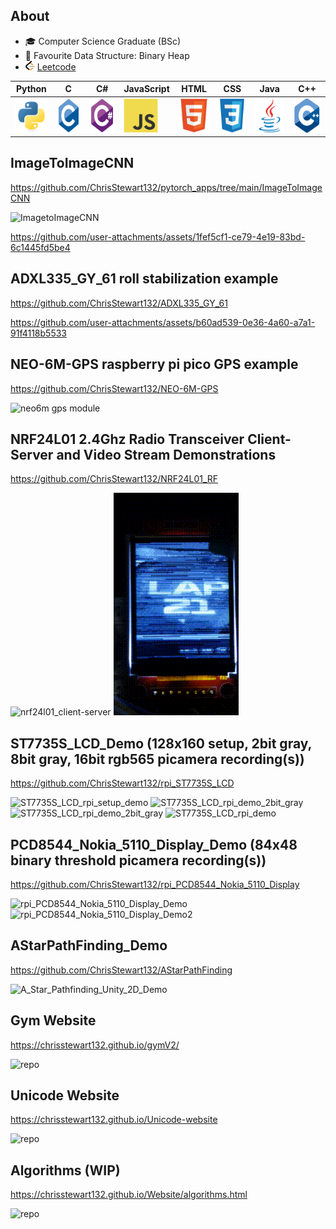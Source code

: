 
<!--
**ChrisStewart132/ChrisStewart132** is a ✨ _special_ ✨ repository because its `README.md` (this file) appears on your GitHub profile.

Here are some ideas to get you started:

- 🔭 I’m currently working on ...
- 🌱 I’m currently learning ...
- 👯 I’m looking to collaborate on ...
- 🤔 I’m looking for help with ...
- 💬 Ask me about ...
- 📫 How to reach me: ...
- 😄 Pronouns: ...
- ⚡ Fun fact: ...
-->


## About
- 🎓 Computer Science Graduate (BSc)
- 🌟 Favourite Data Structure: Binary Heap
-  <img src="assets/icons/leetcode.png" alt="Leetcode Logo" width="15" height="15"> [Leetcode](https://leetcode.com/u/Christopher1337/)

| Python | C | C#| JavaScript| HTML| CSS|Java|C++|
|----------|----------|----------|----------|----------|----------|----------|----------|
|  	<img src="assets/icons/python-original.svg" title="Python"  alt="Python" width="55" height="55"/> |	<img src="assets/icons/c-original.svg" title="C"  alt="C" width="55" height="55"/>  |	<img src="assets/icons/csharp-original.svg" title="C#" alt="C#" width="55" height="55"/>|	<img src="assets/icons/javascript-original.svg" title="JavaScript" alt="JavaScript" width="55" height="55"/>|	<img src="assets/icons/html5-original.svg" title="HTML" alt="HTML" width="55" height="55"/>|	<img src="assets/icons/css3-original.svg" title="CSS" alt="CSS" width="55" height="55"/>|	<img src="assets/icons/java-original.svg" title="Java" alt="Java" width="55" height="55"/>|	<img src="assets/icons/cplusplus-original.svg" title="C++" alt="C++" width="55" height="55"/>

## ImageToImageCNN
https://github.com/ChrisStewart132/pytorch_apps/tree/main/ImageToImageCNN

![ImagetoImageCNN](https://github.com/user-attachments/assets/281ce335-da41-49d3-af54-c7af603b5a5d)

https://github.com/user-attachments/assets/1fef5cf1-ce79-4e19-83bd-6c1445fd5be4


## ADXL335_GY_61 roll stabilization example
https://github.com/ChrisStewart132/ADXL335_GY_61


https://github.com/user-attachments/assets/b60ad539-0e36-4a60-a7a1-91f4118b5533


## NEO-6M-GPS raspberry pi pico GPS example
https://github.com/ChrisStewart132/NEO-6M-GPS

<img src="assets/gifs/neo6m.gif" width="600" alt="neo6m gps module">

## NRF24L01 2.4Ghz Radio Transceiver Client-Server and Video Stream Demonstrations
https://github.com/ChrisStewart132/NRF24L01_RF

<img src="assets/gifs/nrf24l01_client-server.gif" width="600" alt="nrf24l01_client-server"> ![NRF24L01_single_rpi_2_rf_4bitgrayscale](assets/gifs/NRF24L01_single_rpi_2_rf_4bitgrayscale.gif)

## ST7735S_LCD_Demo (128x160 setup, 2bit gray, 8bit gray, 16bit rgb565 picamera recording(s))
https://github.com/ChrisStewart132/rpi_ST7735S_LCD

![ST7735S_LCD_rpi_setup_demo](assets/gifs/ST7735S_LCD_rpi_setup_demo.gif) ![ST7735S_LCD_rpi_demo_2bit_gray](assets/gifs/ST7735S_LCD_rpi_demo_2bit_gray.gif) ![ST7735S_LCD_rpi_demo_2bit_gray](assets/gifs/ST7735S_LCD_rpi_demo_8bit_gray.gif) ![ST7735S_LCD_rpi_demo](assets/gifs/ST7735S_LCD_rpi_demo.gif)


## PCD8544_Nokia_5110_Display_Demo (84x48 binary threshold picamera recording(s))
https://github.com/ChrisStewart132/rpi_PCD8544_Nokia_5110_Display

![rpi_PCD8544_Nokia_5110_Display_Demo](assets/gifs/rpi_PCD8544_Nokia_5110_Display_Demo.gif) ![rpi_PCD8544_Nokia_5110_Display_Demo2](assets/gifs/rpi_PCD8544_Nokia_5110_Display_Demo2.gif)

## AStarPathFinding_Demo
https://github.com/ChrisStewart132/AStarPathFinding
<!---![AStarPathFinding_Demo](assets/gifs/AStarPathFinding_Demo.gif)-->
![A_Star_Pathfinding_Unity_2D_Demo](assets/gifs/A_Star_Pathfinding_Unity_2D_Demo.gif)

## Gym Website
https://chrisstewart132.github.io/gymV2/

![repo](https://github.com/ChrisStewart132/gymV2)

## Unicode Website
https://chrisstewart132.github.io/Unicode-website

![repo](https://github.com/ChrisStewart132/Unicode-website)

## Algorithms (WIP)
https://chrisstewart132.github.io/Website/algorithms.html

![repo](https://github.com/ChrisStewart132/Website)
